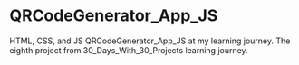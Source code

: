 # QRCodeGenerator_App_JS
HTML, CSS, and JS QRCodeGenerator_App_JS at my learning journey. The eighth project from 30_Days_With_30_Projects learning journey.
